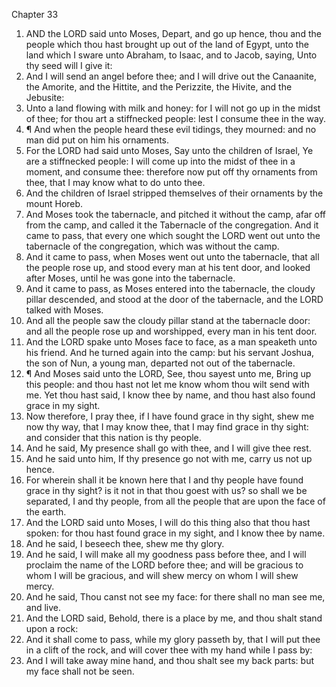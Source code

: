 

Chapter 33

1. AND the LORD said unto Moses, Depart, and go up hence, thou and the people which thou hast brought up out of the land of Egypt, unto the land which I sware unto Abraham, to Isaac, and to Jacob, saying, Unto thy seed will I give it:
2. And I will send an angel before thee; and I will drive out the Canaanite, the Amorite, and the Hittite, and the Perizzite, the Hivite, and the Jebusite:
3. Unto a land flowing with milk and honey: for I will not go up in the midst of thee; for thou art a stiffnecked people: lest I consume thee in the way.
4. ¶ And when the people heard these evil tidings, they mourned: and no man did put on him his ornaments.
5. For the LORD had said unto Moses, Say unto the children of Israel, Ye are a stiffnecked people: I will come up into the midst of thee in a moment, and consume thee: therefore now put off thy ornaments from thee, that I may know what to do unto thee.
6. And the children of Israel stripped themselves of their ornaments by the mount Horeb.
7. And Moses took the tabernacle, and pitched it without the camp, afar off from the camp, and called it the Tabernacle of the congregation.  And it came to pass, that every one which sought the LORD went out unto the tabernacle of the congregation, which was without the camp.
8. And it came to pass, when Moses went out unto the tabernacle, that all the people rose up, and stood every man at his tent door, and looked after Moses, until he was gone into the tabernacle.
9. And it came to pass, as Moses entered into the tabernacle, the cloudy pillar descended, and stood at the door of the tabernacle, and the LORD talked with Moses.
10. And all the people saw the cloudy pillar stand at the tabernacle door: and all the people rose up and worshipped, every man in his tent door.
11. And the LORD spake unto Moses face to face, as a man speaketh unto his friend.  And he turned again into the camp: but his servant Joshua, the son of Nun, a young man, departed not out of the tabernacle.
12. ¶ And Moses said unto the LORD, See, thou sayest unto me, Bring up this people: and thou hast not let me know whom thou wilt send with me.  Yet thou hast said, I know thee by name, and thou hast also found grace in my sight.
13. Now therefore, I pray thee, if I have found grace in thy sight, shew me now thy way, that I may know thee, that I may find grace in thy sight: and consider that this nation is thy people.
14. And he said, My presence shall go with thee, and I will give thee rest.
15. And he said unto him, If thy presence go not with me, carry us not up hence.
16. For wherein shall it be known here that I and thy people have found grace in thy sight?  is it not in that thou goest with us?  so shall we be separated, I and thy people, from all the people that are upon the face of the earth.
17. And the LORD said unto Moses, I will do this thing also that thou hast spoken: for thou hast found grace in my sight, and I know thee by name.
18. And he said, I beseech thee, shew me thy glory.
19. And he said, I will make all my goodness pass before thee, and I will proclaim the name of the LORD before thee; and will be gracious to whom I will be gracious, and will shew mercy on whom I will shew mercy.
20. And he said, Thou canst not see my face: for there shall no man see me, and live.
21. And the LORD said, Behold, there is a place by me, and thou shalt stand upon a rock:
22. And it shall come to pass, while my glory passeth by, that I will put thee in a clift of the rock, and will cover thee with my hand while I pass by:
23. And I will take away mine hand, and thou shalt see my back parts: but my face shall not be seen.
